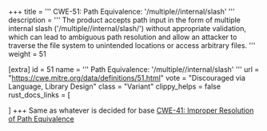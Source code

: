 +++
title = '''
CWE-51: Path Equivalence: '/multiple//internal/slash'
'''
description	= '''
The product accepts path input in the form of multiple internal slash ('/multiple//internal/slash/') without appropriate validation, which can lead to ambiguous path resolution and allow an attacker to traverse the file system to unintended locations or access arbitrary files.
'''
weight = 51

[extra]
id = 51
name = '''
Path Equivalence: '/multiple//internal/slash'
'''
url = "https://cwe.mitre.org/data/definitions/51.html"
vote = "Discouraged via Language, Library Design"
class = "Variant"
clippy_helps = false
rust_docs_links = [

]
+++
Same as whatever is decided for base [CWE-41: Improper Resolution of Path Equivalence](rust-are-we-secure-yet/cwes/cwe-41)
